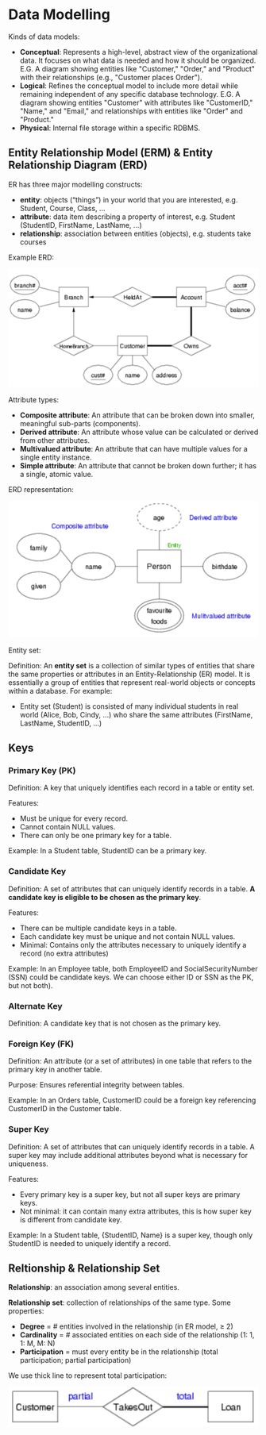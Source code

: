 # Data Modelling

Kinds of data models:
 - **Conceptual**: Represents a high-level, abstract view of the organizational data. It focuses on what data is needed and how it should be organized. E.G. A diagram showing entities like "Customer," "Order," and "Product" with their relationships (e.g., "Customer places Order").
 - **Logical**: Refines the conceptual model to include more detail while remaining independent of any specific database technology. E.G. A diagram showing entities "Customer" with attributes like "CustomerID," "Name," and "Email," and relationships with entities like "Order" and "Product."
 - **Physical**: Internal file storage within a specific RDBMS.

## Entity Relationship Model (ERM) & Entity Relationship Diagram (ERD)

ER has three major modelling constructs:
 - **entity**: objects (“things”) in your world that you are interested, e.g. Student, Course, Class, ...
 - **attribute**: data item describing a property of interest, e.g. Student (StudentID, FirstName, LastName, ...)
 - **relationship**: association between entities (objects), e.g. students take courses

 Example ERD:

 ![](https://github.com/Magistus-Ninaruru/PostgreSQL/blob/main/images/erd_example.png)

Attribute types:
 - **Composite attribute**: An attribute that can be broken down into smaller, meaningful sub-parts (components).
 - **Derived attribute**: An attribute whose value can be calculated or derived from other attributes.
 - **Multivalued attribute**: An attribute that can have multiple values for a single entity instance.
 - **Simple attribute**: An attribute that cannot be broken down further; it has a single, atomic value. 

ERD representation:

 ![](https://github.com/Magistus-Ninaruru/PostgreSQL/blob/main/images/attribute_type.png)

Entity set:

Definition: An **entity set** is a collection of similar types of entities that share the same properties or attributes in an Entity-Relationship (ER) model. It is essentially a group of entities that represent real-world objects or concepts within a database. For example:
 - Entity set (Student) is consisted of many individual students in real world (Alice, Bob, Cindy, ...) who share the same attributes (FirstName, LastName, StudentID, ...)

## Keys

### Primary Key (PK)

Definition: A key that uniquely identifies each record in a table or entity set.

Features:
 - Must be unique for every record.
 - Cannot contain NULL values.
 - There can only be one primary key for a table.

Example: In a Student table, StudentID can be a primary key.

### Candidate Key

Definition: A set of attributes that can uniquely identify records in a table. **A candidate key is eligible to be chosen as the primary key**.

Features:
 - There can be multiple candidate keys in a table.
 - Each candidate key must be unique and not contain NULL values.
 - Minimal: Contains only the attributes necessary to uniquely identify a record (no extra attributes)

Example: In an Employee table, both EmployeeID and SocialSecurityNumber (SSN) could be candidate keys. We can choose either ID or SSN as the PK, but not both).

### Alternate Key

Definition: A candidate key that is not chosen as the primary key.

### Foreign Key (FK)

Definition: An attribute (or a set of attributes) in one table that refers to the primary key in another table.

Purpose: Ensures referential integrity between tables.

Example: In an Orders table, CustomerID could be a foreign key referencing CustomerID in the Customer table.

### Super Key

Definition: A set of attributes that can uniquely identify records in a table. A super key may include additional attributes beyond what is necessary for uniqueness.

Features:
 - Every primary key is a super key, but not all super keys are primary keys.
 - Not minimal: it can contain many extra attributes, this is how super key is different from candidate key.

Example:
In a Student table, {StudentID, Name} is a super key, though only StudentID is needed to uniquely identify a record.

## Reltionship & Relationship Set

**Relationship**: an association among several entities.

**Relationship set**: collection of relationships of the same type. Some properties:
 - **Degree** = # entities involved in the relationship (in ER model, ≥ 2)
 - **Cardinality** = # associated entities on each side of the relationship (1: 1, 1: M, M: N)
 - **Participation** = must every entity be in the relationship (total participation; partial participation)

We use thick line to represent total participation:

![](https://github.com/Magistus-Ninaruru/PostgreSQL/blob/main/images/relationship_participation.png)
























































































































 
